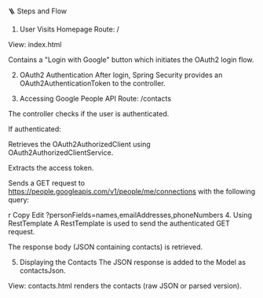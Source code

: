 🪜 Steps and Flow
1. User Visits Homepage
Route: /

View: index.html

Contains a "Login with Google" button which initiates the OAuth2 login flow.

2. OAuth2 Authentication
After login, Spring Security provides an OAuth2AuthenticationToken to the controller.

3. Accessing Google People API
Route: /contacts

The controller checks if the user is authenticated.

If authenticated:

Retrieves the OAuth2AuthorizedClient using OAuth2AuthorizedClientService.

Extracts the access token.

Sends a GET request to https://people.googleapis.com/v1/people/me/connections with the following query:

r
Copy
Edit
?personFields=names,emailAddresses,phoneNumbers
4. Using RestTemplate
A RestTemplate is used to send the authenticated GET request.

The response body (JSON containing contacts) is retrieved.

5. Displaying the Contacts
The JSON response is added to the Model as contactsJson.

View: contacts.html renders the contacts (raw JSON or parsed version).